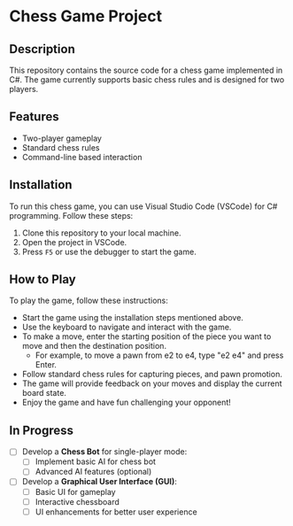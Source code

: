 # Chess Game Project

## Description
This repository contains the source code for a chess game implemented in C#. The game currently supports basic chess rules and is designed for two players.

## Features
- Two-player gameplay
- Standard chess rules
- Command-line based interaction


## Installation
To run this chess game, you can use Visual Studio Code (VSCode) for C# programming. Follow these steps:

1. Clone this repository to your local machine.
2. Open the project in VSCode.
3. Press `F5` or use the debugger to start the game.

## How to Play
To play the game, follow these instructions:

- Start the game using the installation steps mentioned above.
- Use the keyboard to navigate and interact with the game.
- To make a move, enter the starting position of the piece you want to move and then the destination position.
  - For example, to move a pawn from e2 to e4, type "e2 e4" and press Enter.
- Follow standard chess rules for capturing pieces, and pawn promotion.
- The game will provide feedback on your moves and display the current board state.
- Enjoy the game and have fun challenging your opponent!

## In Progress
- [ ] Develop a **Chess Bot** for single-player mode:
  - [ ] Implement basic AI for chess bot
  - [ ] Advanced AI features (optional)
- [ ] Develop a **Graphical User Interface (GUI)**:
  - [ ] Basic UI for gameplay
  - [ ] Interactive chessboard
  - [ ] UI enhancements for better user experience